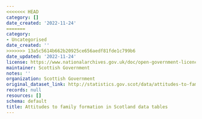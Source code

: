 ```yaml
---
<<<<<<< HEAD
category: []
date_created: '2022-11-24'
=======
category:
- Uncategorised
date_created: ''
>>>>>>> 13a5c5614b662b20925ce656aedf81fde1c799b6
date_updated: '2022-11-24'
license: https://www.nationalarchives.gov.uk/doc/open-government-licence/version/3/
maintainer: Scottish Government
notes: ''
organization: Scottish Government
original_dataset_link: http://statistics.gov.scot/data/attitudes-to-family-formation-in-scotland-data-tables
records: null
resources: []
schema: default
title: Attitudes to family formation in Scotland data tables
---
```

